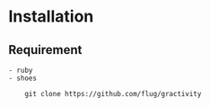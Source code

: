 # Installation 

## Requirement

	- ruby
	- shoes

```
	git clone https://github.com/flug/gractivity

```
